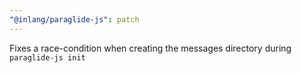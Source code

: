 ```yaml
---
"@inlang/paraglide-js": patch
---
```


Fixes a race-condition when creating the messages directory during `paraglide-js init`
